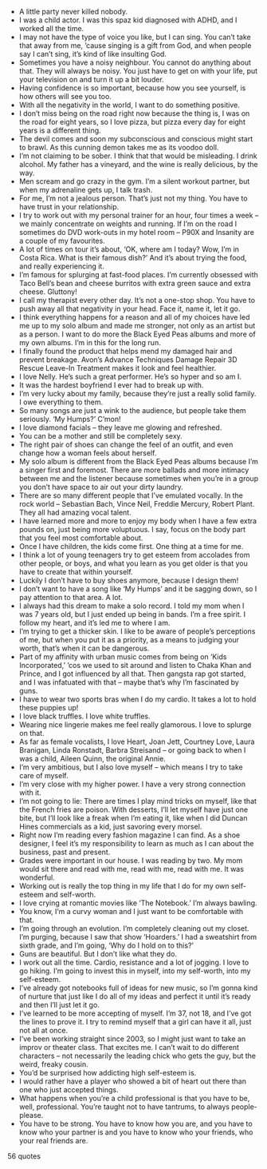  - A little party never killed nobody.
 - I was a child actor. I was this spaz kid diagnosed with ADHD, and I worked all the time.
 - I may not have the type of voice you like, but I can sing. You can’t take that away from me, ’cause singing is a gift from God, and when people say I can’t sing, it’s kind of like insulting God.
 - Sometimes you have a noisy neighbour. You cannot do anything about that. They will always be noisy. You just have to get on with your life, put your television on and turn it up a bit louder.
 - Having confidence is so important, because how you see yourself, is how others will see you too.
 - With all the negativity in the world, I want to do something positive.
 - I don’t miss being on the road right now because the thing is, I was on the road for eight years, so I love pizza, but pizza every day for eight years is a different thing.
 - The devil comes and soon my subconscious and conscious might start to brawl. As this cunning demon takes me as its voodoo doll.
 - I’m not claiming to be sober. I think that that would be misleading. I drink alcohol. My father has a vineyard, and the wine is really delicious, by the way.
 - Men scream and go crazy in the gym. I’m a silent workout partner, but when my adrenaline gets up, I talk trash.
 - For me, I’m not a jealous person. That’s just not my thing. You have to have trust in your relationship.
 - I try to work out with my personal trainer for an hour, four times a week – we mainly concentrate on weights and running. If I’m on the road I sometimes do DVD work-outs in my hotel room – P90X and Insanity are a couple of my favourites.
 - A lot of times on tour it’s about, ‘OK, where am I today? Wow, I’m in Costa Rica. What is their famous dish?’ And it’s about trying the food, and really experiencing it.
 - I’m famous for splurging at fast-food places. I’m currently obsessed with Taco Bell’s bean and cheese burritos with extra green sauce and extra cheese. Gluttony!
 - I call my therapist every other day. It’s not a one-stop shop. You have to push away all that negativity in your head. Face it, name it, let it go.
 - I think everything happens for a reason and all of my choices have led me up to my solo album and made me stronger, not only as an artist but as a person. I want to do more the Black Eyed Peas albums and more of my own albums. I’m in this for the long run.
 - I finally found the product that helps mend my damaged hair and prevent breakage. Avon’s Advance Techniques Damage Repair 3D Rescue Leave-In Treatment makes it look and feel healthier.
 - I love Nelly. He’s such a great performer. He’s so hyper and so am I.
 - It was the hardest boyfriend I ever had to break up with.
 - I’m very lucky about my family, because they’re just a really solid family. I owe everything to them.
 - So many songs are just a wink to the audience, but people take them seriously. ‘My Humps?’ C’mon!
 - I love diamond facials – they leave me glowing and refreshed.
 - You can be a mother and still be completely sexy.
 - The right pair of shoes can change the feel of an outfit, and even change how a woman feels about herself.
 - My solo album is different from the Black Eyed Peas albums because I’m a singer first and foremost. There are more ballads and more intimacy between me and the listener because sometimes when you’re in a group you don’t have space to air out your dirty laundry.
 - There are so many different people that I’ve emulated vocally. In the rock world – Sebastian Bach, Vince Neil, Freddie Mercury, Robert Plant. They all had amazing vocal talent.
 - I have learned more and more to enjoy my body when I have a few extra pounds on, just being more voluptuous. I say, focus on the body part that you feel most comfortable about.
 - Once I have children, the kids come first. One thing at a time for me.
 - I think a lot of young teenagers try to get esteem from accolades from other people, or boys, and what you learn as you get older is that you have to create that within yourself.
 - Luckily I don’t have to buy shoes anymore, because I design them!
 - I don’t want to have a song like ‘My Humps’ and it be sagging down, so I pay attention to that area. A lot.
 - I always had this dream to make a solo record. I told my mom when I was 7 years old, but I just ended up being in bands. I’m a free spirit. I follow my heart, and it’s led me to where I am.
 - I’m trying to get a thicker skin. I like to be aware of people’s perceptions of me, but when you put it as a priority, as a means to judging your worth, that’s when it can be dangerous.
 - Part of my affinity with urban music comes from being on ‘Kids Incorporated,’ ’cos we used to sit around and listen to Chaka Khan and Prince, and I got influenced by all that. Then gangsta rap got started, and I was infatuated with that – maybe that’s why I’m fascinated by guns.
 - I have to wear two sports bras when I do my cardio. It takes a lot to hold these puppies up!
 - I love black truffles. I love white truffles.
 - Wearing nice lingerie makes me feel really glamorous. I love to splurge on that.
 - As far as female vocalists, I love Heart, Joan Jett, Courtney Love, Laura Branigan, Linda Ronstadt, Barbra Streisand – or going back to when I was a child, Aileen Quinn, the original Annie.
 - I’m very ambitious, but I also love myself – which means I try to take care of myself.
 - I’m very close with my higher power. I have a very strong connection with it.
 - I’m not going to lie: There are times I play mind tricks on myself, like that the French fries are poison. With desserts, I’ll let myself have just one bite, but I’ll look like a freak when I’m eating it, like when I did Duncan Hines commercials as a kid, just savoring every morsel.
 - Right now I’m reading every fashion magazine I can find. As a shoe designer, I feel it’s my responsibility to learn as much as I can about the business, past and present.
 - Grades were important in our house. I was reading by two. My mom would sit there and read with me, read with me, read with me. It was wonderful.
 - Working out is really the top thing in my life that I do for my own self-esteem and self-worth.
 - I love crying at romantic movies like ‘The Notebook.’ I’m always bawling.
 - You know, I’m a curvy woman and I just want to be comfortable with that.
 - I’m going through an evolution. I’m completely cleaning out my closet. I’m purging, because I saw that show ‘Hoarders.’ I had a sweatshirt from sixth grade, and I’m going, ‘Why do I hold on to this?’
 - Guns are beautiful. But I don’t like what they do.
 - I work out all the time. Cardio, resistance and a lot of jogging. I love to go hiking. I’m going to invest this in myself, into my self-worth, into my self-esteem.
 - I’ve already got notebooks full of ideas for new music, so I’m gonna kind of nurture that just like I do all of my ideas and perfect it until it’s ready and then I’ll just let it go.
 - I’ve learned to be more accepting of myself. I’m 37, not 18, and I’ve got the lines to prove it. I try to remind myself that a girl can have it all, just not all at once.
 - I’ve been working straight since 2003, so I might just want to take an improv or theater class. That excites me. I can’t wait to do different characters – not necessarily the leading chick who gets the guy, but the weird, freaky cousin.
 - You’d be surprised how addicting high self-esteem is.
 - I would rather have a player who showed a bit of heart out there than one who just accepted things.
 - What happens when you’re a child professional is that you have to be, well, professional. You’re taught not to have tantrums, to always people-please.
 - You have to be strong. You have to know how you are, and you have to know who your partner is and you have to know who your friends, who your real friends are.

56 quotes